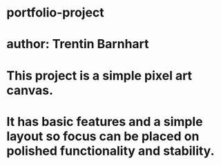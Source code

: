 # portfolio-project
# author: Trentin Barnhart

# This project is a simple pixel art canvas.
# It has basic features and a simple layout so focus can be placed on polished functionality and stability.